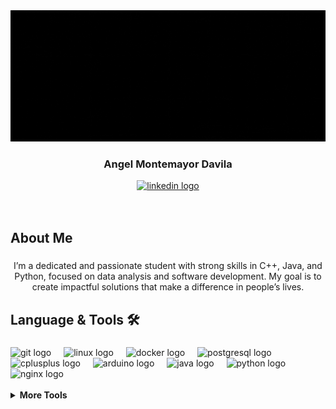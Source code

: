 <div align="center">
    <img src="Static/HELLO_WORLD.gif"  />
    <h3>Angel Montemayor Davila</h3>
      <a href="https://www.linkedin.com/in/angel-montemayor-davila">
        <img src="https://img.shields.io/static/v1?message=LinkedIn&logo=linkedin&label=&color=0077B5&logoColor=white&labelColor=&style=for-the-badge" height="25" alt="linkedin logo" />
      </a>
</div>
<br>
<br>

###

<h2 align="left">About Me</h2>

###

<p align="center">I’m a dedicated and passionate student with strong skills in C++, Java, and Python, focused on data analysis and software development. My goal is to create impactful solutions that make a difference in people’s lives.</p>

###

<h2 align="left">Language & Tools 🛠</h2>

###

<div align="left">
    <img src="https://cdn.jsdelivr.net/gh/devicons/devicon/icons/git/git-original.svg" height="40" alt="git logo"  />
    <img width="12" />
    <img src="https://cdn.jsdelivr.net/gh/devicons/devicon/icons/linux/linux-original.svg" height="40" alt="linux logo"  />
    <img width="12" />
    <img src="https://cdn.jsdelivr.net/gh/devicons/devicon/icons/docker/docker-plain-wordmark.svg" height="40" alt="docker logo"  />
    <img width="12" />
    <img src="https://cdn.jsdelivr.net/gh/devicons/devicon/icons/postgresql/postgresql-original.svg" height="40" alt="postgresql logo"  />
    <img width="12" />
    <img src="https://cdn.jsdelivr.net/gh/devicons/devicon/icons/cplusplus/cplusplus-original.svg" height="40" alt="cplusplus logo"  />
    <img width="12" />
    <img src="https://cdn.jsdelivr.net/gh/devicons/devicon/icons/arduino/arduino-original.svg" height="40" alt="arduino logo"  />
    <img width="12" />
    <img src="https://cdn.jsdelivr.net/gh/devicons/devicon/icons/java/java-original.svg" height="40" alt="java logo"  />
    <img width="12" />
    <img src="https://cdn.jsdelivr.net/gh/devicons/devicon/icons/python/python-original.svg" height="40" alt="python logo"  />
    <img width="12" />
<img src="https://cdn.jsdelivr.net/gh/devicons/devicon/icons/nginx/nginx-original.svg" height="40" alt="nginx logo"  />
<img width="12" />
    <br>
    <br>
</div>

<div>
    <details>
        <summary><b>More Tools</b></summary>
        <br>
        <ol>
            <img src="https://cdn.jsdelivr.net/gh/devicons/devicon/icons/anaconda/anaconda-original.svg" height="40" alt="anaconda logo"  />
            <img width="12" />
            <img src="https://cdn.jsdelivr.net/gh/devicons/devicon/icons/numpy/numpy-original.svg" height="40" alt="numpy logo"  />
            <img width="12" />
            <img src="https://cdn.jsdelivr.net/gh/devicons/devicon/icons/pandas/pandas-original.svg" height="40" alt="pandas logo"  />
            <img width="12" />
            <img src="https://cdn.jsdelivr.net/gh/devicons/devicon/icons/django/django-plain.svg" height="40" alt="django logo"  />
            <img width="12" />
            <img src="https://cdn.jsdelivr.net/gh/devicons/devicon/icons/vuejs/vuejs-original.svg" height="40" alt="vuejs logo"  />
            <img width="12" />
            <h2></h2>
        </ol>
    </details>
</div>

